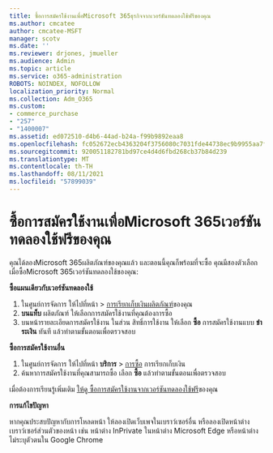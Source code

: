 ```yaml
---
title: ซื้อการสมัครใช้งานเพื่อMicrosoft 365ธุรกิจจากเวอร์ชันทดลองใช้ฟรีของคุณ
ms.author: cmcatee
author: cmcatee-MSFT
manager: scotv
ms.date: ''
ms.reviewer: drjones, jmueller
ms.audience: Admin
ms.topic: article
ms.service: o365-administration
ROBOTS: NOINDEX, NOFOLLOW
localization_priority: Normal
ms.collection: Adm_O365
ms.custom:
- commerce_purchase
- "257"
- "1400007"
ms.assetid: ed072510-d4b6-44ad-b24a-f99b9892eaa8
ms.openlocfilehash: fc052672ecb4363204f3756080c7031fde44738ec9b9955aa7ffbe9b57d2603a
ms.sourcegitcommit: 920051182781bd97ce4d4d6fbd268cb37b84d239
ms.translationtype: MT
ms.contentlocale: th-TH
ms.lasthandoff: 08/11/2021
ms.locfileid: "57899039"
---
```

# <a name="buy-a-subscription-to-microsoft-365-from-your-free-trial"></a>ซื้อการสมัครใช้งานเพื่อMicrosoft 365เวอร์ชันทดลองใช้ฟรีของคุณ

คุณได้ลองMicrosoft 365ผลิตภัณฑ์ของคุณแล้ว และตอนนี้คุณก็พร้อมที่จะซื้อ คุณมีสองตัวเลือกเมื่อซื้อMicrosoft 365เวอร์ชันทดลองใช้ของคุณ:
  
 **ซื้อแผนเดียวกับเวอร์ชันทดลองใช้**
  
1. ในศูนย์การจัดการ ให้ไปที่หน้า \> [การเรียกเก็บเงินผลิตภัณฑ์](https://go.microsoft.com/fwlink/p/?linkid=842054)ของคุณ
2. **บนแท็บ** ผลิตภัณฑ์ ให้เลือกการสมัครใช้งานที่คุณต้องการซื้อ
3. บนหน้ารายละเอียดการสมัครใช้งาน ในส่วน สิทธิ์การใช้งาน ให้เลือก **ซื้อ** การสมัครใช้งานแบบ **ชําระเงิน** ทันที แล้วทําตามขั้นตอนเพื่อตรวจสอบ
 
**ซื้อการสมัครใช้งานอื่น**
  
1. ในศูนย์การจัดการ ให้ไปที่หน้า **บริการ** \> [การซื้อ](https://go.microsoft.com/fwlink/p/?linkid=868433) การเรียกเก็บเงิน
2. ค้นหาการสมัครใช้งานที่คุณสามารถซื้อ เลือก **ซื้อ** แล้วทําตามขั้นตอนเพื่อตรวจสอบ

เมื่อต้องการเรียนรู้เพิ่มเติม [ให้ดู ซื้อการสมัครใช้งานจากเวอร์ชันทดลองใช้ฟรี](https://docs.microsoft.com/microsoft-365/commerce/try-or-buy-microsoft-365#buy-a-subscription-from-your-free-trial)ของคุณ

**การแก้ไขปัญหา**

หากคุณประสบปัญหากับการโหลดหน้า ให้ลองเปิดเว็บเพจในเบราว์เซอร์อื่น หรือลองเปิดหน้าต่างเบราว์เซอร์ส่วนตัวของหน้า เช่น หน้าต่าง InPrivate ในหน้าต่าง Microsoft Edge หรือหน้าต่างไม่ระบุตัวตนใน Google Chrome